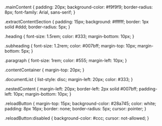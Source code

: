 .mainContent {
  padding: 20px;
  background-color: #f9f9f9;
  border-radius: 8px;
  font-family: Arial, sans-serif;
}

.extractContentSection {
  padding: 15px;
  background: #ffffff;
  border: 1px solid #ddd;
  border-radius: 5px;
}

.heading {
  font-size: 1.5rem;
  color: #333;
  margin-bottom: 10px;
}

.subheading {
  font-size: 1.2rem;
  color: #007bff;
  margin-top: 10px;
  margin-bottom: 5px;
}

.paragraph {
  font-size: 1rem;
  color: #555;
  margin-left: 10px;
}

.contentContainer {
  margin-top: 20px;
}

.documentList {
  list-style: disc;
  margin-left: 20px;
  color: #333;
}

.nestedContent {
  margin-left: 20px;
  border-left: 2px solid #007bff;
  padding-left: 10px;
  margin-bottom: 10px;
}

.reloadButton {
  margin-top: 15px;
  background-color: #28a745;
  color: white;
  padding: 8px 16px;
  border: none;
  border-radius: 5px;
  cursor: pointer;
}

.reloadButton:disabled {
  background-color: #ccc;
  cursor: not-allowed;
}
